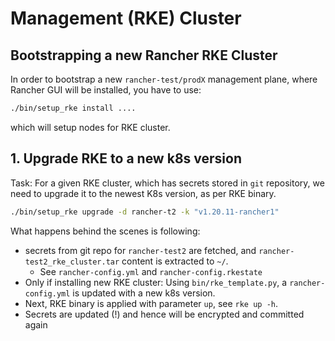 # Management (RKE) Cluster

## Bootstrapping a new Rancher RKE Cluster

In order to bootstrap a new `rancher-test/prodX` management plane, where Rancher GUI will be installed,
you have to use:

```bash
./bin/setup_rke install ....
```

which will setup nodes for RKE cluster.

## 1. Upgrade RKE to a new k8s version

Task: For a given RKE cluster, which has secrets stored in `git` repository,
we need to upgrade it to the newest K8s version, as per RKE binary.

```bash
./bin/setup_rke upgrade -d rancher-t2 -k "v1.20.11-rancher1"
```

What happens behind the scenes is following:

- secrets from git repo for `rancher-test2` are fetched, and `rancher-test2_rke_cluster.tar` content is extracted to `~/`.
  - See `rancher-config.yml` and `rancher-config.rkestate`
- Only if installing new RKE cluster: Using `bin/rke_template.py`, a `rancher-config.yml` is updated with a new k8s version.
- Next, RKE binary is applied with parameter `up`, see `rke up -h`.
- Secrets are updated (!) and hence will be encrypted and committed again
